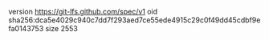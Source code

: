 version https://git-lfs.github.com/spec/v1
oid sha256:dca5e4029c940c7dd7f293aed7ce55ede4915c29c0f49dd45cdbf9efa0143753
size 2553
